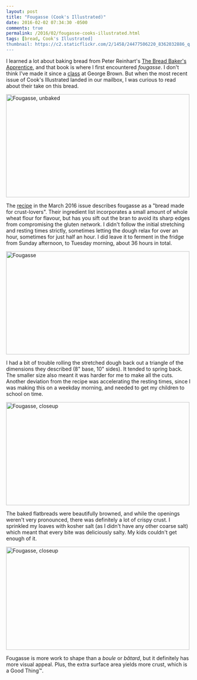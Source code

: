 ```yaml
---
layout: post
title: "Fougasse (Cook's Illustrated)"
date: 2016-02-02 07:34:30 -0500
comments: true
permalink: /2016/02/fougasse-cooks-illustrated.html
tags: [bread, Cook's Illustrated]
thumbnail: https://c2.staticflickr.com/2/1458/24477506220_8362032886_q.jpg
---
```


I learned a lot about baking bread from Peter Reinhart's [The Bread
Baker's Apprentice](/tag/the-bread-baker%27s-apprentice/), and that
book is where I first encountered _fougasse_. I don't think I've
made it since a
[class](http://www.gnufmuffin.com/2007/12/intl-breads-6-fougasse-and-herb-bread.html)
at George Brown. But when the most recent issue of Cook's Illustrated 
landed in our mailbox, I was curious to read about their take on
this bread.

<a data-flickr-embed="true"
href="https://www.flickr.com/photos/gnuf/24773000775/in/datetaken/"
title="Fougasse, unbaked"><img
src="https://farm2.staticflickr.com/1522/24773000775_e08b3cf2ec.jpg"
width="500" height="281" alt="Fougasse, unbaked"></a><script async
src="//embedr.flickr.com/assets/client-code.js"
charset="utf-8"></script>

The [recipe](https://www.cooksillustrated.com/recipes/8720-fougasse) in 
the March 2016 issue describes fougasse as a "bread made for
crust-lovers". Their ingredient list incorporates a small amount
of whole wheat flour for flavour, but has you sift out the bran to
avoid its sharp edges from compromising the gluten network.  I
didn't follow the initial stretching and resting times strictly,
sometimes letting the dough relax for over an hour, sometimes for
just half an hour. I did leave it to ferment in the fridge from
Sunday afternoon, to Tuesday morning, about 36 hours in total.

<a data-flickr-embed="true"
href="https://www.flickr.com/photos/gnuf/24146170073/in/datetaken/"
title="Fougasse"><img
src="https://farm2.staticflickr.com/1683/24146170073_43e25c7627.jpg"
width="500" height="281" alt="Fougasse"></a><script async
src="//embedr.flickr.com/assets/client-code.js"
charset="utf-8"></script>

I had a bit of trouble rolling the stretched dough back out a triangle
of the dimensions they described (8" base, 10" sides). It tended to
spring back. The smaller size also meant it was harder for me to make
all the cuts. Another deviation from the recipe was accelerating the 
resting times, since I was making this on a weekday morning, and needed
to get my children to school on time.

<a data-flickr-embed="true"
href="https://www.flickr.com/photos/gnuf/24405374989/in/datetaken/"
title="Fougasse, closeup"><img
src="https://farm2.staticflickr.com/1688/24405374989_28e9cb18e2.jpg"
width="500" height="281" alt="Fougasse, closeup"></a><script async
src="//embedr.flickr.com/assets/client-code.js"
charset="utf-8"></script>

The baked flatbreads were beautifully browned, and while the openings
weren't very pronounced, there was definitely a lot of crispy crust. I
sprinkled my loaves with kosher salt (as I didn't have any other coarse 
salt) which meant that every bite was deliciously salty. My kids
couldn't get enough of it.

<a data-flickr-embed="true"
href="https://www.flickr.com/photos/gnuf/24477506220/in/datetaken/"
title="Fougasse, closeup"><img
src="https://farm2.staticflickr.com/1458/24477506220_8362032886.jpg"
width="500" height="281" alt="Fougasse, closeup"></a><script async
src="//embedr.flickr.com/assets/client-code.js"
charset="utf-8"></script>

Fougasse is more work to shape than a _boule_ or _bâtard_, but it
definitely has more visual appeal. Plus, the extra surface area yields
more crust, which is a Good Thing™. 

